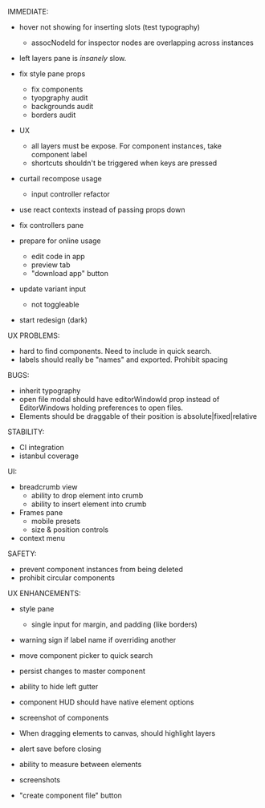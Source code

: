 IMMEDIATE:

- hover not showing for inserting slots (test typography)

  - assocNodeId for inspector nodes are overlapping across instances

- left layers pane is _insanely_ slow.

* fix style pane props

  - fix components
  - tyopgraphy audit
  - backgrounds audit
  - borders audit

* UX

  - all layers must be expose. For component instances, take component label
  - shortcuts shouldn't be triggered when keys are pressed

* curtail recompose usage
  - input controller refactor
* use react contexts instead of passing props down

* fix controllers pane

* prepare for online usage

  - edit code in app
  - preview tab
  - "download app" button

* update variant input
  - not toggleable

- start redesign (dark)

UX PROBLEMS:

- hard to find components. Need to include in quick search.
- labels should really be "names" and exported. Prohibit spacing

BUGS:

- inherit typography
- open file modal should have editorWindowId prop instead of EditorWindows holding preferences to open files.
- Elements should be draggable of their position is absolute|fixed|relative

STABILITY:

- CI integration
- istanbul coverage

UI:

- breadcrumb view
  - ability to drop element into crumb
  - ability to insert element into crumb
- Frames pane
  - mobile presets
  - size & position controls
- context menu

SAFETY:

- prevent component instances from being deleted
- prohibit circular components

UX ENHANCEMENTS:

- style pane

  - single input for margin, and padding (like borders)

- warning sign if label name if overriding another
- move component picker to quick search
- persist changes to master component
- ability to hide left gutter
- component HUD should have native element options
- screenshot of components
- When dragging elements to canvas, should highlight layers
- alert save before closing
- ability to measure between elements
- screenshots
- "create component file" button
